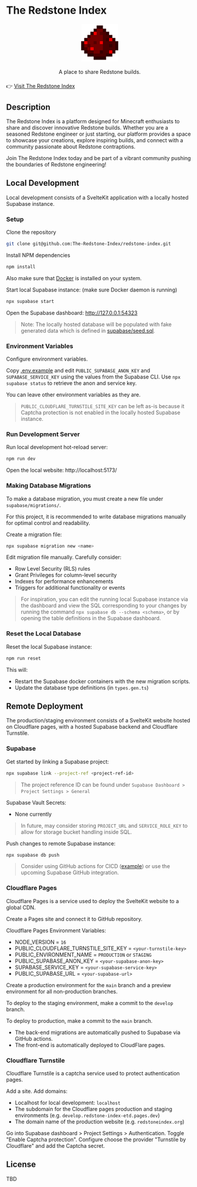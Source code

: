 # The Redstone Index

<div align="center"><img src="static/redstone_dust.webp" height="100" width="100" style="display: block; margin: 20px auto;" align="center"></div>

<div align="center"><span style="display: block; margin: 20px auto; width: 400px">A place to share Redstone builds.</span></div>

👉 [Visit The Redstone Index](https://redstoneindex.org)

## Description

The Redstone Index is a platform designed for Minecraft enthusiasts to share and
discover innovative Redstone builds. Whether you are a seasoned Redstone engineer or just starting,
our platform provides a space to showcase your creations, explore inspiring builds, and connect with
a community passionate about Redstone contraptions.

Join The Redstone Index today and be part of a vibrant community pushing the boundaries of Redstone
engineering!

## Local Development

Local development consists of a SvelteKit application with a locally hosted Supabase instance.

### Setup

Clone the repository
```bash
git clone git@github.com:The-Redstone-Index/redstone-index.git
```

Install NPM dependencies
```bash
npm install
```

Also make sure that [Docker](https://www.docker.com/) is installed on your system.

Start local Supabase instance: (make sure Docker daemon is running)
```bash
npx supabase start
```

Open the Supabase dashboard: http://127.0.0.1:54323

> Note: The locally hosted database will be populated with fake generated data which is defined in
> [supabase/seed.sql](supabase/seed.sql).

### Environment Variables

Configure environment variables.

Copy [.env.example](.env.example) and edit `PUBLIC_SUPABASE_ANON_KEY` and `SUPABASE_SERVICE_KEY`
using the values from the Supabase CLI. Use `npx supabase status` to retrieve the anon and service
key.

You can leave other environment variables as they are.

> `PUBLIC_CLOUDFLARE_TURNSTILE_SITE_KEY` can be left as-is because it Captcha protection is not
> enabled in the locally hosted Supabase instance.

### Run Development Server

Run local development hot-reload server:
```bash
npm run dev
```

Open the local website: http://localhost:5173/

### Making Database Migrations

To make a database migration, you must create a new file under `supabase/migrations/`.

For this project, it is recommended to write database migrations manually for optimal control
and readability.

Create a migration file:
```bash
npx supabase migration new <name>
```

Edit migration file manually. Carefully consider:
* Row Level Security (RLS) rules
* Grant Privileges for column-level security
* Indexes for performance enhancements
* Triggers for additional functionality or events

> For inspiration, you can edit the running local Supabase instance via the dashboard and view
> the SQL corresponding to your changes by running the command `npx supabase db --schema <schema>`,
> or by opening the table definitions in the Supabase dashboard.

### Reset the Local Database

Reset the local Supabase instance:
```bash
npm run reset
```

This will:
* Restart the Supabase docker containers with the new migration scripts.
* Update the database type definitions (in `types.gen.ts`)

## Remote Deployment

The production/staging environment consists of a SvelteKit website hosted on Cloudflare pages,
with a hosted Supabase backend and Cloudflare Turnstile.

### Supabase

Get started by linking a Supabase project:
```bash
npx supabase link --project-ref <project-ref-id>
```

> The project reference ID can be found under `Supabase Dashboard > Project Settings > General`

Supabase Vault Secrets:
* None currently

> In future, may consider storing `PROJECT_URL` and `SERVICE_ROLE_KEY` to allow
> for storage bucket handling inside SQL.

Push changes to remote Supabase instance:
```bash
npx supabase db push
```

> Consider using GitHub actions for CICD
> ([example](https://github.com/plasmatech8/supabase-sveltekit-template/tree/main/.github/workflows))
> or use the upcoming Supabase GitHub integration.

### Cloudflare Pages

Cloudflare Pages is a service used to deploy the SvelteKit website to a global CDN.

Create a Pages site and connect it to GitHub repository.

Cloudflare Pages Environment Variables:
  * NODE_VERSION = `16`
  * PUBLIC_CLOUDFLARE_TURNSTILE_SITE_KEY = `<your-turnstile-key>`
  * PUBLIC_ENVIRONMENT_NAME = `PRODUCTION` or `STAGING`
  * PUBLIC_SUPABASE_ANON_KEY = `<your-supabase-anon-key>`
  * SUPABASE_SERVICE_KEY = `<your-supabase-service-key>`
  * PUBLIC_SUPABASE_URL = `<your-supabase-url>`

Create a production environment for the `main` branch and a preview environment for all
non-production branches.

To deploy to the staging environment, make a commit to the `develop` branch.

To deploy to production, make a commit to the `main` branch.

* The back-end migrations are automatically pushed to Supabase via GitHub actions.
* The front-end is automatically deployed to CloudFlare pages.

### Cloudflare Turnstile

Cloudflare Turnstile is a captcha service used to protect authentication pages.

Add a site. Add domains:
* Localhost for local development: `localhost`
* The subdomain for the Cloudflare pages production and staging environments (e.g. `develop.redstone-index-etd.pages.dev`)
* The domain name of the production website (e.g. `redstoneindex.org`)

Go into Supabase dashboard > Project Settings > Authentication. Toggle "Enable Captcha protection".
Configure choose the provider "Turnstile by Cloudflare" and add the Captcha secret.

## License

TBD